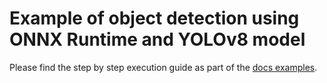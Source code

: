 # Example of object detection using ONNX Runtime and YOLOv8 model

Please find the step by step execution guide as part of the [docs examples](https://pipeless.ai/docs/v0/examples/yolo-onnx).
